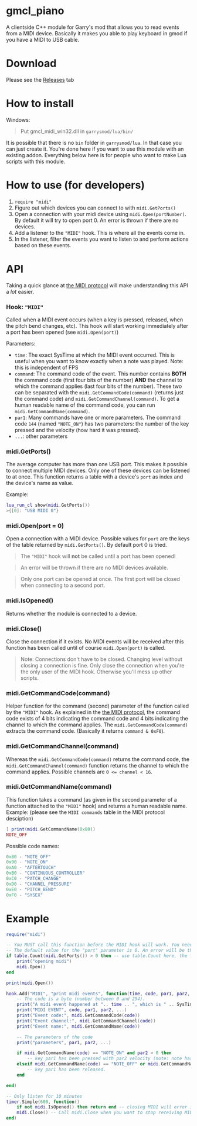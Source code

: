 gmcl_piano
================

A clientside C++ module for Garry's mod that allows you to read events from a MIDI device. Basically it makes you able to play keyboard in gmod if you have a MIDI to USB cable.

# Download
Please see the [Releases](https://github.com/FPtje/gmcl_midi/releases) tab

# How to install
Windows:

> Put gmcl_midi_win32.dll in `garrysmod/lua/bin/`

It is possible that there is no `bin` folder in `garrysmod/lua`. In that case you can just create it.
You're done here if you want to use this module with an existing addon. Everything below here is for people who want to make Lua scripts with this module.

# How to use (for developers)
1. `require "midi"`
2. Figure out which devices you can connect to with `midi.GetPorts()`
3. Open a connection with your midi device using `midi.Open(portNumber)`. By default it will try to open port 0. An error is thrown if there are no devices.
4. Add a listener to the `"MIDI"` hook. This is where all the events come in.
5. In the listener, filter the events you want to listen to and perform actions based on these events.

# API
Taking a quick glance at [the MIDI protocol](https://ccrma.stanford.edu/~craig/articles/linuxmidi/misc/essenmidi.html) will make understanding this API a *lot* easier.

### Hook: `"MIDI"`
Called when a MIDI event occurs (when a key is pressed, released, when the pitch bend changes, etc). This hook will start working immediately after a port has been opened (see `midi.Open(port)`)

Parameters:
- `time`: The exact SysTime at which the MIDI event occurred. This is useful when you want to know exactly when a note was played. Note: this is independent of FPS
- `command`: The command code of the event. This number contains **BOTH** the command code (first four bits of the number) **AND** the channel to which the command applies (last four bits of the number). These two can be separated with the `midi.GetCommandCode(command)` (returns just the command code) and `midi.GetCommandChannel(command)`. To get a human readable name of the command code, you can run `midi.GetCommandName(command)`.
- `par1`: Many commands have one or more parameters. The command code `144` (named `"NOTE_ON"`) has two parameters: the number of the key pressed and the velocity (how hard it was pressed).
- `...`: other parameters

### midi.GetPorts()
The average computer has more than one USB port. This makes it possible to connect multiple MIDI devices. Only one of these devices can be listened to at once. This function returns a table with a device's `port` as index and the device's name as value.

Example:
```lua
lua_run_cl show(midi.GetPorts())
>{[0]: "USB MIDI 0"}
```

### midi.Open(port = 0)
Open a connection with a MIDI device. Possible values for `port` are the keys of the table returned by `midi.GetPorts()`. By default port 0 is tried.

> The `"MIDI"` hook will **not** be called until a port has been opened!

> An error will be thrown if there are no MIDI devices available.

> Only one port can be opened at once. The first port will be closed when connecting to a second port.

### midi.IsOpened()
Returns whether the module is connected to a device.

### midi.Close()
Close the connection if it exists. No MIDI events will be received after this function has been called until of course `midi.Open(port)` is called.

> Note: Connections don't have to be closed. Changing level without closing a connection is fine. Only close the connection when you're the only user of the MIDI hook. Otherwise you'll mess up other scripts.


### midi.GetCommandCode(command)
Helper function for the command (second) parameter of the function called by the `"MIDI"` hook. As explained in the [the MIDI protocol](https://ccrma.stanford.edu/~craig/articles/linuxmidi/misc/essenmidi.html), the command code exists of 4 bits indicating the command code and 4 bits indicating the channel to which the command applies. The `midi.GetCommandCode(command)` extracts the command code. (Basically it returns `command & 0xF0`).


### midi.GetCommandChannel(command)
Whereas the `midi.GetCommandCode(command)` returns the command code, the `midi.GetCommandChannel(command)` function returns the channel to which the command applies. Possible channels are `0 <= channel < 16`.

### midi.GetCommandName(command)
This function takes a command (as given in the second parameter of a function attached to the `"MIDI"` hook) and returns a human readable name.
Example: (please see the `MIDI commands` table in the MIDI protocol desciption)
```lua
] print(midi.GetCommandName(0x80))
NOTE_OFF
```

Possible code names:

```lua
0x80 - "NOTE_OFF"
0x90 - "NOTE_ON"
0xA0 - "AFTERTOUCH"
0xB0 - "CONTINUOUS_CONTROLLER"
0xC0 - "PATCH_CHANGE"
0xD0 - "CHANNEL_PRESSURE"
0xE0 - "PITCH_BEND"
0xF0 - "SYSEX"
```

# Example
```Lua
require("midi")

-- You MUST call this function before the MIDI hook will work. You need to connect to the actual MIDI device.
-- The default value for the "port" parameter is 0. An error will be thrown if there are no MIDI devices connected to the PC. Hence the check.
if table.Count(midi.GetPorts()) > 0 then -- use table.Count here, the first index is 0
    print("opening midi")
    midi.Open()
end

print(midi.Open())

hook.Add("MIDI", "print midi events", function(time, code, par1, par2, ...)
    -- The code is a byte (number between 0 and 254).
    print("A midi event happened at ".. time .. ", which is " .. SysTime() - time .. " seconds ago!")
    print("MIDI EVENT", code, par1, par2, ...)
    print("Event code:", midi.GetCommandCode(code))
    print("Event channel:", midi.GetCommandChannel(code))
    print("Event name:", midi.GetCommandName(code))

    -- The parameters of the code
    print("parameters", par1, par2, ...)

    if midi.GetCommandName(code) == "NOTE_ON" and par2 > 0 then
        -- key par1 has been pressed with par2 velocity (note: note has not yet been released)
    elseif midi.GetCommandName(code) == "NOTE_OFF" or midi.GetCommandName(code) == "NOTE_ON" and par2 == 0 then -- NOTE: some keyboards register the releasing of a key as a NOTE_ON with 0 velocity
        -- key par1 has been released.
    end

end)

-- Only listen for 10 minutes
timer.Simple(600, function()
    if not midi.IsOpened() then return end -- closing MIDI will error if it isn't opened
    midi.Close() -- Call midi.Close when you want to stop receiving MIDI events. Closing is NOT obligatory.
end)
```
